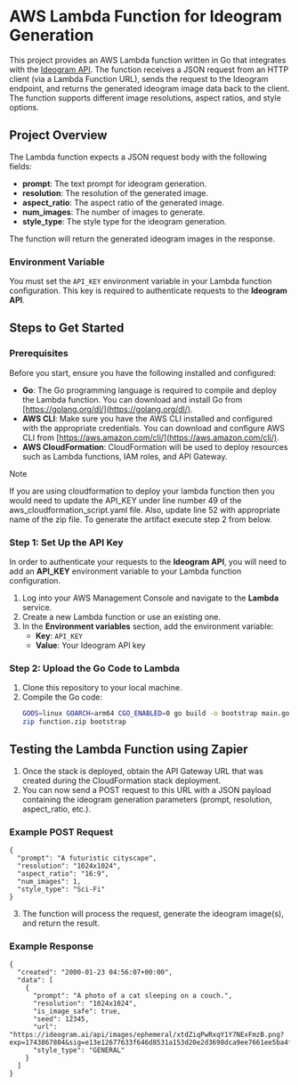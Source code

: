 # AWS Lambda Function for Ideogram Generation

This project provides an AWS Lambda function written in Go that integrates with the [Ideogram API](https://developer.ideogram.ai/api-reference/api-reference/generate-v3). The function receives a JSON request from an HTTP client (via a Lambda Function URL), sends the request to the Ideogram endpoint, and returns the generated ideogram image data back to the client. The function supports different image resolutions, aspect ratios, and style options.

## Project Overview

The Lambda function expects a JSON request body with the following fields:

- **prompt**: The text prompt for ideogram generation.
- **resolution**: The resolution of the generated image.
- **aspect_ratio**: The aspect ratio of the generated image.
- **num_images**: The number of images to generate.
- **style_type**: The style type for the ideogram generation.

The function will return the generated ideogram images in the response.

### Environment Variable

You must set the `API_KEY` environment variable in your Lambda function configuration. This key is required to authenticate requests to the **Ideogram API**.

## Steps to Get Started

### Prerequisites

Before you start, ensure you have the following installed and configured:

- **Go**: The Go programming language is required to compile and deploy the Lambda function. You can download and install Go from [https://golang.org/dl/](https://golang.org/dl/).
- **AWS CLI**: Make sure you have the AWS CLI installed and configured with the appropriate credentials. You can download and configure AWS CLI from [https://aws.amazon.com/cli/](https://aws.amazon.com/cli/).
- **AWS CloudFormation**: CloudFormation will be used to deploy resources such as Lambda functions, IAM roles, and API Gateway.

> [!NOTE] 
> If you are using cloudformation to deploy your lambda function then you would need to update the API_KEY under line number 49 of the aws_cloudformation_script.yaml file. Also, update line 52 with appropriate name of the zip file. To generate the artifact execute step 2 from below.

### Step 1: Set Up the API Key

In order to authenticate your requests to the **Ideogram API**, you will need to add an **API_KEY** environment variable to your Lambda function configuration.

1. Log into your AWS Management Console and navigate to the **Lambda** service.
2. Create a new Lambda function or use an existing one.
3. In the **Environment variables** section, add the environment variable:
   - **Key**: `API_KEY`
   - **Value**: Your Ideogram API key

### Step 2: Upload the Go Code to Lambda

1. Clone this repository to your local machine.
2. Compile the Go code:
   ```bash
   GOOS=linux GOARCH=arm64 CGO_ENABLED=0 go build -o bootstrap main.go
   zip function.zip bootstrap
   ```
## Testing the Lambda Function using Zapier

1. Once the stack is deployed, obtain the API Gateway URL that was created during the CloudFormation stack deployment.
2. You can now send a POST request to this URL with a JSON payload containing the ideogram generation parameters (prompt, resolution, aspect_ratio, etc.).

### Example POST Request
```
{
  "prompt": "A futuristic cityscape",
  "resolution": "1024x1024",
  "aspect_ratio": "16:9",
  "num_images": 1,
  "style_type": "Sci-Fi"
}
```

3. The function will process the request, generate the ideogram image(s), and return the result.

### Example Response 
```
{
  "created": "2000-01-23 04:56:07+00:00",
  "data": [
    {
      "prompt": "A photo of a cat sleeping on a couch.",
      "resolution": "1024x1024",
      "is_image_safe": true,
      "seed": 12345,
      "url": "https://ideogram.ai/api/images/ephemeral/xtdZiqPwRxqY1Y7NExFmzB.png?exp=1743867804&sig=e13e12677633f646d8531a153d20e2d3698dca9ee7661ee5ba4f3b64e7ec3f89",
      "style_type": "GENERAL"
    }
  ]
}
```


